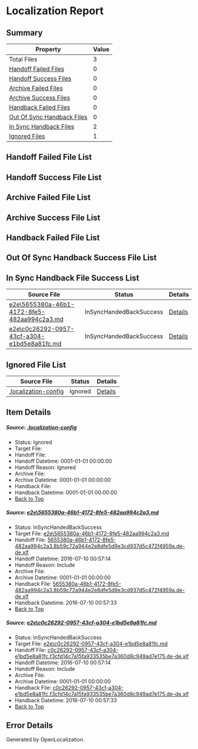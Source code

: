 # <a name='report-top'></a> Localization Report

## Summary
 Property | Value 
 -------- | ----- 
 Total Files | 3
[ Handoff Failed Files ](#handoff-failed-list)| 0
[ Handoff Success Files ](#handoff-success-list)| 0
[ Archive Failed Files ](#archive-failed-list)| 0
[ Archive Success Files ](#archive-success-list)| 0
[ Handback Failed Files ](#handback-failed-list)| 0
[ Out Of Sync Handback Files ](#outofsync-handback-success-list)| 0
[ In Sync Handback Files ](#insync-handback-success-list)| 2
[ Ignored Files ](#ignored-list)| 1

## <a name='handoff-failed-list'></a> Handoff Failed File List

## <a name='handoff-success-list'></a> Handoff Success File List

## <a name='archive-failed-list'></a> Archive Failed File List

## <a name='archive-success-list'></a> Archive Success File List

## <a name='handback-failed-list'></a> Handback Failed File List

## <a name='outofsync-handback-success-list'></a> Out Of Sync Handback Success File List

## <a name='insync-handback-success-list'></a> In Sync Handback File Success List
 Source File | Status | Details 
 ----------- | ------ | ------- 
 [e2e\5655380a-46b1-4172-8fe5-482aa994c2a3.md](https://github.com/OpenLocalizationTestOrg/oltest/blob/33418061040c8f7f58c84073a935f82b1b8afbbe/e2e/5655380a-46b1-4172-8fe5-482aa994c2a3.md) | InSyncHandedBackSuccess | [Details](#3814a58fda65563a7ff4dfde7cceeeeb44f846791)
 [e2e\c0c26292-0957-43cf-a304-e1bd5e8a81fc.md](https://github.com/OpenLocalizationTestOrg/oltest/blob/33418061040c8f7f58c84073a935f82b1b8afbbe/e2e/c0c26292-0957-43cf-a304-e1bd5e8a81fc.md) | InSyncHandedBackSuccess | [Details](#93025b46edf7194923607c4f9e34c34b299908362)

## <a name='ignored-list'></a> Ignored File List
 Source File | Status | Details 
 ----------- | ------ | ------- 
 [.localization-config](https://github.com/OpenLocalizationTestOrg/oltest/blob/33418061040c8f7f58c84073a935f82b1b8afbbe/.localization-config) | Ignored | [Details](#3d4f252ac210baf56311d7e97dcc2db10974dbd20)

## Item Details
##### <a name='3d4f252ac210baf56311d7e97dcc2db10974dbd20'></a> Source: [.localization-config](https://github.com/OpenLocalizationTestOrg/oltest/blob/33418061040c8f7f58c84073a935f82b1b8afbbe/.localization-config)
* Status: Ignored
* Target File: 
* Handoff File: 
* Handoff Datetime: 0001-01-01 00:00:00
* Handoff Reason: Ignored
* Archive File: 
* Archive Datetime: 0001-01-01 00:00:00
* Handback File: 
* Handback Datetime: 0001-01-01 00:00:00
* [Back to Top](#report-top)

##### <a name='3814a58fda65563a7ff4dfde7cceeeeb44f846791'></a> Source: [e2e\5655380a-46b1-4172-8fe5-482aa994c2a3.md](https://github.com/OpenLocalizationTestOrg/oltest/blob/33418061040c8f7f58c84073a935f82b1b8afbbe/e2e/5655380a-46b1-4172-8fe5-482aa994c2a3.md)
* Status: InSyncHandedBackSuccess
* Target File: [e2e\5655380a-46b1-4172-8fe5-482aa994c2a3.md](https://github.com/OpenLocalizationTestOrg/oltest-dede-fly/blob/7d285de912998243a147a3e2c19033e0753024e6/e2e/5655380a-46b1-4172-8fe5-482aa994c2a3.md)
* Handoff File: [5655380a-46b1-4172-8fe5-482aa994c2a3.8b59c72a944e2e8dfe5d9e3cd937d5c472f4959a.de-de.xlf](https://github.com/OpenLocalizationTestOrg/olhandoff-e2e/blob/f710098361c3b08769588a9ecf39826c4b4b3176/ol-handoff/OpenLocalizationTestOrg/oltest-dede-fly/ci/ht/5655380a-46b1-4172-8fe5-482aa994c2a3.8b59c72a944e2e8dfe5d9e3cd937d5c472f4959a.de-de.xlf)
* Handoff Datetime: 2016-07-10 00:57:14
* Handoff Reason: Include
* Archive File: 
* Archive Datetime: 0001-01-01 00:00:00
* Handback File: [5655380a-46b1-4172-8fe5-482aa994c2a3.8b59c72a944e2e8dfe5d9e3cd937d5c472f4959a.de-de.xlf](https://github.com/OpenLocalizationTestOrg/olhandback-e2e/blob/f86ecb02644cf8c2b00e7ab8ef90de2ca4e26a30/ol-handback/OpenLocalizationTestOrg/oltest-dede-fly/ci/ht/5655380a-46b1-4172-8fe5-482aa994c2a3.8b59c72a944e2e8dfe5d9e3cd937d5c472f4959a.de-de.xlf)
* Handback Datetime: 2016-07-10 00:57:33
* [Back to Top](#report-top)

##### <a name='93025b46edf7194923607c4f9e34c34b299908362'></a> Source: [e2e\c0c26292-0957-43cf-a304-e1bd5e8a81fc.md](https://github.com/OpenLocalizationTestOrg/oltest/blob/33418061040c8f7f58c84073a935f82b1b8afbbe/e2e/c0c26292-0957-43cf-a304-e1bd5e8a81fc.md)
* Status: InSyncHandedBackSuccess
* Target File: [e2e\c0c26292-0957-43cf-a304-e1bd5e8a81fc.md](https://github.com/OpenLocalizationTestOrg/oltest-dede-fly/blob/7d285de912998243a147a3e2c19033e0753024e6/e2e/c0c26292-0957-43cf-a304-e1bd5e8a81fc.md)
* Handoff File: [c0c26292-0957-43cf-a304-e1bd5e8a81fc.f3cfd14c7a15fa933535be7a360d8c949ad7e175.de-de.xlf](https://github.com/OpenLocalizationTestOrg/olhandoff-e2e/blob/f710098361c3b08769588a9ecf39826c4b4b3176/ol-handoff/OpenLocalizationTestOrg/oltest-dede-fly/ci/ht/c0c26292-0957-43cf-a304-e1bd5e8a81fc.f3cfd14c7a15fa933535be7a360d8c949ad7e175.de-de.xlf)
* Handoff Datetime: 2016-07-10 00:57:14
* Handoff Reason: Include
* Archive File: 
* Archive Datetime: 0001-01-01 00:00:00
* Handback File: [c0c26292-0957-43cf-a304-e1bd5e8a81fc.f3cfd14c7a15fa933535be7a360d8c949ad7e175.de-de.xlf](https://github.com/OpenLocalizationTestOrg/olhandback-e2e/blob/f86ecb02644cf8c2b00e7ab8ef90de2ca4e26a30/ol-handback/OpenLocalizationTestOrg/oltest-dede-fly/ci/ht/c0c26292-0957-43cf-a304-e1bd5e8a81fc.f3cfd14c7a15fa933535be7a360d8c949ad7e175.de-de.xlf)
* Handback Datetime: 2016-07-10 00:57:33
* [Back to Top](#report-top)


## Error Details

Generated by OpenLocalization.
